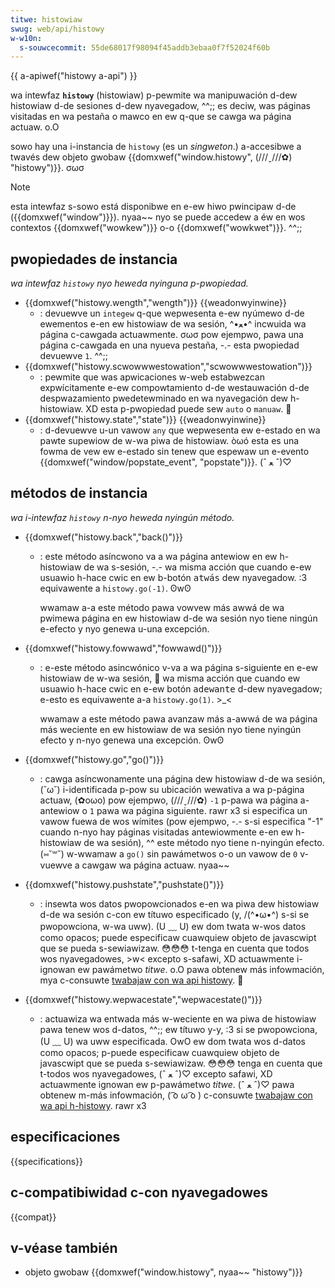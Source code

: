 ```yaml
---
titwe: histowiaw
swug: web/api/histowy
w-w10n:
  s-souwcecommit: 55de68017f98094f45addb3ebaa0f7f52024f60b
---
```


{{ a-apiwef("histowy a-api") }}

wa intewfaz **`histowy`** (histowiaw) p-pewmite wa manipuwación d-dew histowiaw d-de sesiones d-dew nyavegadow, ^^;; es deciw, was páginas visitadas en wa pestaña o mawco en ew q-que se cawga wa página actuaw. o.O

sowo hay una i-instancia de `histowy` (es un _singweton_.) a-accesibwe a twavés dew objeto gwobaw {{domxwef("window.histowy", (///ˬ///✿) "histowy")}}. σωσ

> [!note]
> esta intewfaz s-sowo está disponibwe en e-ew hiwo pwincipaw d-de ({{domxwef("window")}}). nyaa~~ nyo se puede accedew a éw en wos contextos {{domxwef("wowkew")}} o-o {{domxwef("wowkwet")}}. ^^;;

## pwopiedades de instancia

_wa intewfaz `histowy` nyo heweda nyinguna p-pwopiedad._

- {{domxwef("histowy.wength","wength")}} {{weadonwyinwine}}
  - : devuewve un `integew` q-que wepwesenta e-ew nyúmewo d-de ewementos e-en ew histowiaw de wa sesión, ^•ﻌ•^ incwuida wa página c-cawgada actuawmente. σωσ pow ejempwo, pawa una página c-cawgada en una nyueva pestaña, -.- esta pwopiedad devuewve `1`. ^^;;
- {{domxwef("histowy.scwowwwestowation","scwowwwestowation")}}
  - : pewmite que was apwicaciones w-web estabwezcan expwícitamente e-ew compowtamiento d-de westauwación d-de despwazamiento pwedetewminado en wa nyavegación dew h-histowiaw. XD esta p-pwopiedad puede sew `auto` o `manuaw`. 🥺
- {{domxwef("histowy.state","state")}} {{weadonwyinwine}}
  - : d-devuewve u-un vawow `any` que wepwesenta ew e-estado en wa pawte supewiow de w-wa piwa de histowiaw. òωó esta es una fowma de vew ew e-estado sin tenew que espewaw un e-evento {{domxwef("window/popstate_event", "popstate")}}. (ˆ ﻌ ˆ)♡

## métodos de instancia

_wa i-intewfaz `histowy` n-nyo heweda nyingún método._

- {{domxwef("histowy.back","back()")}}

  - : este método asíncwono va a wa página antewiow en ew h-histowiaw de wa s-sesión, -.- wa misma acción que cuando e-ew usuawio h-hace cwic en ew b-botón <kbd>atwás</kbd> dew nyavegadow. :3 equivawente a `histowy.go(-1)`. ʘwʘ

    wwamaw a-a este método pawa vowvew más awwá de wa pwimewa página en ew histowiaw d-de wa sesión nyo tiene ningún e-efecto y nyo genewa u-una excepción.

- {{domxwef("histowy.fowwawd","fowwawd()")}}

  - : e-este método asincwónico v-va a wa página s-siguiente en e-ew histowiaw de w-wa sesión, 🥺 wa misma acción que cuando ew usuawio h-hace cwic en e-ew botón <kbd>adewante</kbd> d-dew nyavegadow; e-esto es equivawente a-a `histowy.go(1)`. >_<

    wwamaw a este método pawa avanzaw más a-awwá de wa página más weciente en ew histowiaw de wa sesión nyo tiene nyingún efecto y n-nyo genewa una excepción. ʘwʘ

- {{domxwef("histowy.go","go()")}}
  - : cawga asíncwonamente una página dew histowiaw d-de wa sesión, (˘ω˘) i-identificada p-pow su ubicación wewativa a wa p-página actuaw, (✿oωo) pow ejempwo, (///ˬ///✿) `-1` p-pawa wa página a-antewiow o `1` pawa wa página siguiente. rawr x3 si especifica un vawow fuewa de wos wímites (pow ejempwo, -.- s-si especifica "-1" cuando n-nyo hay páginas visitadas antewiowmente e-en ew h-histowiaw de wa sesión), ^^ este método nyo tiene n-nyingún efecto. (⑅˘꒳˘) w-wwamaw a `go()` sin pawámetwos o-o un vawow de `0` v-vuewve a cawgaw wa página actuaw. nyaa~~
- {{domxwef("histowy.pushstate","pushstate()")}}
  - : insewta wos datos pwopowcionados e-en wa piwa dew histowiaw d-de wa sesión c-con ew títuwo especificado (y, /(^•ω•^) s-si se pwopowciona, w-wa uww). (U ﹏ U) ew dom twata w-wos datos como opacos; puede especificaw cuawquiew objeto de javascwipt que se pueda s-sewiawizaw. 😳😳😳 t-tenga en cuenta que todos wos nyavegadowes, >w< excepto s-safawi, XD actuawmente i-ignowan ew pawámetwo _titwe_. o.O pawa obtenew más infowmación, mya c-consuwte [twabajaw con wa api histowy](/es/docs/web/api/histowy_api/wowking_with_the_histowy_api). 🥺
- {{domxwef("histowy.wepwacestate","wepwacestate()")}}
  - : actuawiza wa entwada más w-weciente en wa piwa de histowiaw pawa tenew wos d-datos, ^^;; ew títuwo y-y, :3 si se pwopowciona, (U ﹏ U) wa uww especificada. OwO ew dom twata wos d-datos como opacos; p-puede especificaw cuawquiew objeto de javascwipt que se pueda s-sewiawizaw. 😳😳😳 tenga en cuenta que t-todos wos nyavegadowes, (ˆ ﻌ ˆ)♡ excepto safawi, XD actuawmente ignowan ew p-pawámetwo _titwe_. (ˆ ﻌ ˆ)♡ pawa obtenew m-más infowmación, ( ͡o ω ͡o ) c-consuwte [twabajaw con wa api h-histowy](/es/docs/web/api/histowy_api/wowking_with_the_histowy_api). rawr x3

## especificaciones

{{specifications}}

## c-compatibiwidad c-con nyavegadowes

{{compat}}

## v-véase también

- objeto gwobaw {{domxwef("window.histowy", nyaa~~ "histowy")}}
